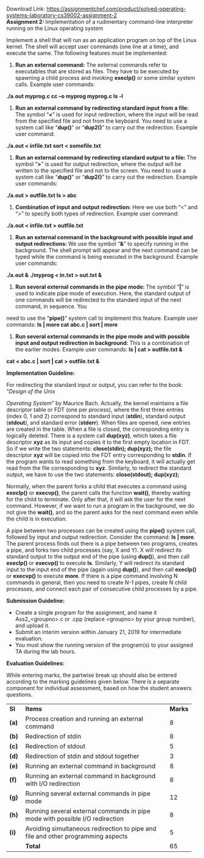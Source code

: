 Download Link: https://assignmentchef.com/product/solved-operating-systems-laboratory-cs39002-assignment-2
<br>
<strong>Assignment 2: </strong>Implementation of a rudimentary command-line interpreter running on the Linux operating system

Implement a shell that will run as an application program on top of the Linux kernel. The shell will accept user commands (one line at a time), and execute the same. The following features must be implemented:

<ol>

 <li><strong>Run an external command:</strong> The external commands refer to executables that are stored as files. They have to be executed by spawning a child process and invoking <strong>execlp()</strong> or some similar system calls. Example user commands:</li>

</ol>

<strong>  ./a.out myprog.c   cc –o myprog myprog.c   ls -l</strong>

<ol>

 <li><strong>Run an external command by redirecting standard input from a file: </strong>The symbol “<strong>&lt;</strong>” is used for input redirection, where the input will be read from the specified file and not from the keyboard. You need to use a system call like “<strong>dup()</strong>” or “<strong>dup2()</strong>” to carry out the redirection. Example user command:</li>

</ol>

<strong>  ./a.out &lt; infile.txt   sort &lt; somefile.txt</strong>

<ol>

 <li><strong>Run an external command by redirecting standard output to a file: </strong>The symbol “<strong>&gt;</strong>” is used for output redirection, where the output will be written to the specified file and not to the screen. You need to use a system call like “<strong>dup()</strong>” or “<strong>dup2()</strong>” to carry out the redirection. Example user commands:</li>

</ol>

<strong>  ./a.out &gt; outfile.txt   ls &gt; abc</strong>

<ol>

 <li><strong>Combination of input and output redirection:</strong> Here we use both “&lt;” and “&gt;” to specify both types of redirection. Example user command:</li>

</ol>

<strong>  ./a.out &lt; infile.txt &gt; outfile.txt</strong>

<ol>

 <li><strong>Run an external command in the background with possible input and output redirections: </strong>We use the symbol “<strong>&amp;</strong>” to specify running in the background. The shell prompt will appear and the next command can be typed while the command is being executed in the background. Example user commands:</li>

</ol>

<strong>  ./a.out &amp;   ./myprog &lt; in.txt &gt; out.txt &amp;</strong>

<ol>

 <li><strong>Run several external commands in the pipe mode: </strong>The symbol “<strong>|</strong>” is used to indicate pipe mode of execution. Here, the standard output of one commands will be redirected to the standard input of the next command, in sequence. You</li>

</ol>

need to use the “<strong>pipe()</strong>” system call to implement this feature. Example user commands: <strong>  ls | more   cat abc.c | sort | more</strong>

<ol>

 <li><strong>Run several external commands in the pipe mode and with possible input and output redirection in background: </strong>This is a combination of the earlier modes. Example user commands: <strong>ls | cat &gt; outfile.txt &amp;</strong></li>

</ol>

<strong>  cat &lt; abc.c | sort | cat &gt; outfile.txt &amp;</strong>




<strong>Implementation Guideline:</strong>

For redirecting the standard input or output, you can refer to the book: “<em>Design of the Unix</em>

<em>Operating System</em>” by Maurice Bach. Actually, the kernel maintains a file descriptor table or FDT (one per process), where the first three entries (index 0, 1 and 2) correspond to standard input (<strong>stdin</strong>), standard output (<strong>stdout</strong>), and standard error (<strong>stderr</strong>). When files are opened, new entries are created in the table. When a file is closed, the corresponding entry is logically deleted. There is a system call <strong>dup(xyz)</strong>, which takes a file descriptor <strong>xyz</strong> as its input and copies it to the first empty location in FDT. So if we write the two statements: <strong>close(stdin); dup(xyz);</strong> the file descriptor <strong>xyz</strong> will be copied into the FDT entry corresponding to <strong>stdin</strong>. If the program wants to read something from the keyboard, it will actually get read from the file corresponding to <strong>xyz</strong>. Similarly, to redirect the standard output, we have to use the two statements: <strong>close(stdout); dup(xyz);</strong>

Normally, when the parent forks a child that executes a command using <strong>execlp()</strong> or <strong>execvp()</strong>, the parent calls the function <strong>wait()</strong>, thereby waiting for the child to terminate. Only after that, it will ask the user for the next command. However, if we want to run a program in the background, we do not give the <strong>wait()</strong>, and so the parent asks for the next command even while the child is in execution.

A pipe between two processes can be created using the <strong>pipe()</strong> system call, followed by input and output redirection. Consider the command: <strong>ls | more</strong>. The parent process finds out there is a pipe between two programs, creates a pipe, and forks two child processes (say, X and Y). X will redirect its standard output to the output end of the pipe (using <strong>dup()</strong>), and then call <strong>execlp() </strong>or <strong>execvp() </strong>to execute <strong>ls</strong>. Similarly, Y will redirect its standard input to the input end of the pipe (again using <strong>dup()</strong>), and then call <strong>execlp() </strong>or <strong>execvp() </strong>to execute <strong>more</strong>. If there is a pipe command involving N commands in general, then you need to create N-1 pipes, create N child processes, and connect each pair of consecutive child processes by a pipe.




<strong>Submission Guideline:</strong>

<ul>

 <li>Create a single program for the assignment, and name it Ass2_&lt;groupno&gt;.c or .cpp (replace &lt;groupno&gt; by your group number), and upload it.</li>

 <li>Submit an interim version within January 21, 2019 for intermediate evaluation.</li>

 <li>You must show the running version of the program(s) to your assigned TA during the lab hours.</li>

</ul>

<strong>Evaluation Guidelines: </strong>

While entering marks, the partwise break up should also be entered according to the marking guidelines given below. There is a separate component for individual assessment, based on how the student answers questions.




<table width="435">

 <tbody>

  <tr>

   <td width="26"><strong>Sl</strong></td>

   <td width="363"><strong>Items</strong></td>

   <td width="46"><strong>Marks</strong></td>

  </tr>

  <tr>

   <td width="26"><strong>(a)</strong></td>

   <td width="363">Process creation and running an external command</td>

   <td width="46">8</td>

  </tr>

  <tr>

   <td width="26"><strong>(b)</strong></td>

   <td width="363">Redirection of stdin</td>

   <td width="46">8</td>

  </tr>

  <tr>

   <td width="26"><strong>(c)</strong></td>

   <td width="363">Redirection of stdout</td>

   <td width="46">5</td>

  </tr>

  <tr>

   <td width="26"><strong>(d)</strong></td>

   <td width="363">Redirection of stdin and stdout together</td>

   <td width="46">3</td>

  </tr>

  <tr>

   <td width="26"><strong>(e)</strong></td>

   <td width="363">Running an external command in background</td>

   <td width="46">8</td>

  </tr>

  <tr>

   <td width="26"><strong>(f)</strong></td>

   <td width="363">Running an external command in background with I/O redirection</td>

   <td width="46">8</td>

  </tr>

  <tr>

   <td width="26"><strong>(g)</strong></td>

   <td width="363">Running several external commands in pipe mode</td>

   <td width="46">12</td>

  </tr>

  <tr>

   <td width="26"><strong>(h)</strong></td>

   <td width="363">Running several external commands in pipe mode with possible I/O redirection</td>

   <td width="46">8</td>

  </tr>

  <tr>

   <td width="26"><strong>(i)</strong></td>

   <td width="363">Avoiding simultaneous redirection to pipe and file and other programming aspects</td>

   <td width="46">5</td>

  </tr>

  <tr>

   <td width="26"> </td>

   <td width="363"><strong>Total</strong></td>

   <td width="46">65</td>

  </tr>

 </tbody>

</table>



